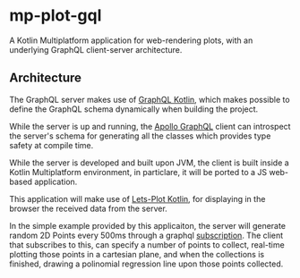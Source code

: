 # mp-plot-gql
A Kotlin Multiplatform application for web-rendering plots, with an underlying GraphQL client-server architecture.

## Architecture
The GraphQL server makes use of [GraphQL Kotlin](https://github.com/ExpediaGroup/graphql-kotlin),
which makes possible to define the GraphQL schema dynamically when building the project.

While the server is up and running, the [Apollo GraphQL](https://github.com/apollographql/apollo-kotlin) client
can introspect the server's schema for generating all the classes which provides type safety at compile time.

While the server is developed and built upon JVM, the client is built inside a Kotlin Multiplatform environment,
in particlare, it will be ported to a JS web-based application.

This application will make use of [Lets-Plot Kotlin](https://github.com/JetBrains/lets-plot-kotlin), for
displaying in the browser the received data from the server.

In the simple example provided by this applicaiton, the server will generate random 2D Points every 500ms
through a graphql [subscription](https://graphql.org/blog/subscriptions-in-graphql-and-relay/).
The client that subscribes to this, can specify a number of points to collect, real-time plotting
those points in a cartesian plane, and when the collections is finished, drawing a polinomial regression
line upon those points collected.
